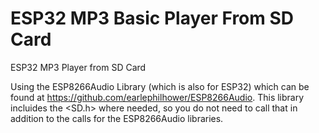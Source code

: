 # ESP32 MP3 Basic Player From SD Card
ESP32 MP3 Player from SD Card

Using the ESP8266Audio Library (which is also for ESP32) which can be found at https://github.com/earlephilhower/ESP8266Audio.
This library incluides the <SD.h> where needed, so you do not need to call that in addition to the calls for the ESP8266Audio libraries.
